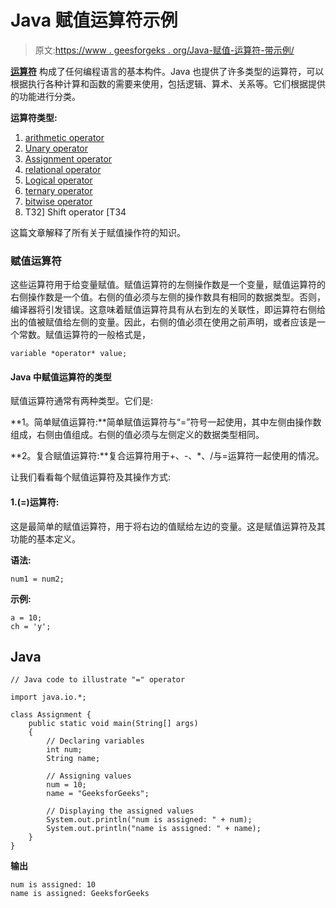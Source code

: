 # Java 赋值运算符示例

> 原文:[https://www . geesforgeks . org/Java-赋值-运算符-带示例/](https://www.geeksforgeeks.org/java-assignment-operator-with-examples/)

[**运算符**](https://www.geeksforgeeks.org/operators-in-java/) 构成了任何编程语言的基本构件。Java 也提供了许多类型的运算符，可以根据执行各种计算和函数的需要来使用，包括逻辑、算术、关系等。它们根据提供的功能进行分类。

**运算符类型:**

1.  [arithmetic operator](https://www.geeksforgeeks.org/java-arithmetic-operators-with-examples/)
2.  [Unary operator](https://www.geeksforgeeks.org/java-unary-operator-with-examples/)
3.  [Assignment operator](https://www.geeksforgeeks.org/java-assignment-operator-with-examples/)
4.  [relational operator](https://www.geeksforgeeks.org/java-relational-operators-with-examples/)
5.  [Logical operator](https://www.geeksforgeeks.org/java-logical-operators-with-examples/)
6.  [ternary operator](https://www.geeksforgeeks.org/java-ternary-operator-with-examples/)
7.  [bitwise operator](https://www.geeksforgeeks.org/bitwise-operators-in-java/)
8.  T32] Shift operator [T34

这篇文章解释了所有关于赋值操作符的知识。

### 赋值运算符

这些运算符用于给变量赋值。赋值运算符的左侧操作数是一个变量，赋值运算符的右侧操作数是一个值。右侧的值必须与左侧的操作数具有相同的数据类型。否则，编译器将引发错误。这意味着赋值运算符具有从右到左的关联性，即运算符右侧给出的值被赋值给左侧的变量。因此，右侧的值必须在使用之前声明，或者应该是一个常数。赋值运算符的一般格式是，

```
variable *operator* value;
```

#### Java 中赋值运算符的类型

赋值运算符通常有两种类型。它们是:

**1。简单赋值运算符:**简单赋值运算符与“=”符号一起使用，其中左侧由操作数组成，右侧由值组成。右侧的值必须与左侧定义的数据类型相同。

**2。复合赋值运算符:**复合运算符用于+、-、*、/与=运算符一起使用的情况。

让我们看看每个赋值运算符及其操作方式:

#### 1.(=)运算符:

这是最简单的赋值运算符，用于将右边的值赋给左边的变量。这是赋值运算符及其功能的基本定义。

**语法:**

```
num1 = num2;
```

**示例:**

```
a = 10;
ch = 'y';
```

## Java

```
// Java code to illustrate "=" operator

import java.io.*;

class Assignment {
    public static void main(String[] args)
    {
        // Declaring variables
        int num;
        String name;

        // Assigning values
        num = 10;
        name = "GeeksforGeeks";

        // Displaying the assigned values
        System.out.println("num is assigned: " + num);
        System.out.println("name is assigned: " + name);
    }
}
```

**输出**

```
num is assigned: 10
name is assigned: GeeksforGeeks
```